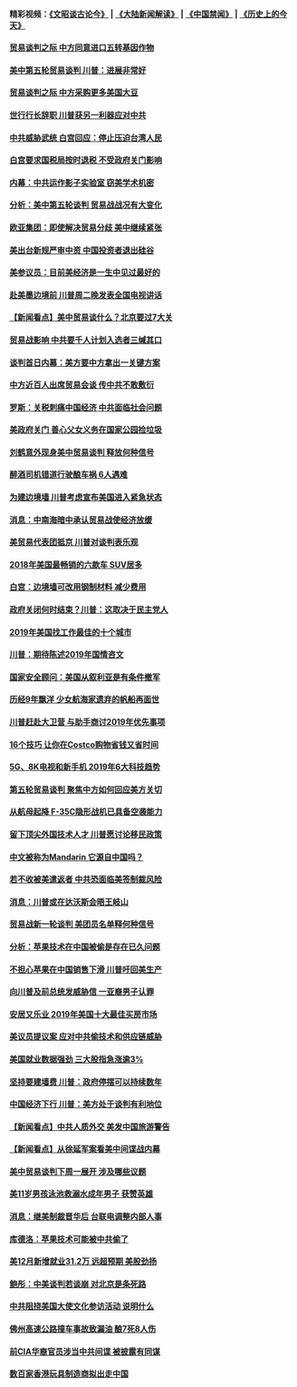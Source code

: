 #### 精彩视频：[《文昭谈古论今》](https://github.com/gfw-breaker/wenzhao/blob/master/README.md?t=01081830) | [《大陆新闻解读》](https://github.com/gfw-breaker/ntdtv-comedy/blob/master/README.md?t=01081830) | [《中国禁闻》](https://github.com/gfw-breaker/ntdtv-news/blob/master/README.md?t=01081830) | [《历史上的今天》](https://github.com/gfw-breaker/today-in-history/blob/master/README.md?t=01081830) 

#### [贸易谈判之际 中方同意进口五转基因作物](../pages/nsc412/n10961808.md?t=01081830) 

#### [美中第五轮贸易谈判 川普：进展非常好](../pages/nsc412/n10961683.md?t=01081830) 

#### [贸易谈判之际 中方采购更多美国大豆](../pages/nsc412/n10961107.md?t=01081830) 

#### [世行行长辞职 川普获另一利器应对中共](../pages/nsc412/n10961551.md?t=01081830) 

#### [中共威胁武统 白宫回应：停止压迫台湾人民](../pages/nsc412/n10961171.md?t=01081830) 

#### [白宫要求国税局按时退税 不受政府关门影响](../pages/nsc412/n10960626.md?t=01081830) 

#### [内幕：中共运作影子实验室 窃美学术机密](../pages/nsc412/n10960558.md?t=01081830) 

#### [分析：美中第五轮谈判 贸易战战况有大变化](../pages/nsc412/n10960121.md?t=01081830) 

#### [欧亚集团：即使解决贸易分歧 美中继续紧张](../pages/nsc412/n10960173.md?t=01081830) 

#### [美出台新规严审中资 中国投资者退出硅谷](../pages/nsc412/n10960181.md?t=01081830) 

#### [美参议员：目前美经济是一生中见过最好的](../pages/nsc412/n10960085.md?t=01081830) 

#### [赴美墨边境前 川普周二晚发表全国电视讲话](../pages/nsc412/n10960029.md?t=01081830) 

#### [【新闻看点】美中贸易谈什么？北京要过7大关](../pages/nsc412/n10959840.md?t=01081830) 

#### [贸易战影响 中共要千人计划入选者三缄其口](../pages/nsc412/n10959988.md?t=01081830) 

#### [谈判首日内幕：美方要中方拿出一关键方案](../pages/nsc412/n10959854.md?t=01081830) 

#### [中方近百人出席贸易会谈 传中共不敢敷衍](../pages/nsc412/n10959798.md?t=01081830) 

#### [罗斯：关税刺痛中国经济 中共面临社会问题](../pages/nsc412/n10959690.md?t=01081830) 

#### [美政府关门 善心父女义务在国家公园捡垃圾](../pages/nsc412/n10959577.md?t=01081830) 

#### [刘鹤意外现身美中贸易谈判 释放何种信号](../pages/nsc412/n10959526.md?t=01081830) 

#### [醉酒司机错道行驶酿车祸 6人遇难](../pages/nsc412/n10959370.md?t=01081830) 

#### [为建边境墙 川普考虑宣布美国进入紧急状态](../pages/nsc412/n10958507.md?t=01081830) 

#### [消息：中南海暗中承认贸易战使经济放缓](../pages/nsc412/n10958245.md?t=01081830) 

#### [美贸易代表团抵京 川普对谈判表乐观](../pages/nsc412/n10957808.md?t=01081830) 

#### [2018年美国最畅销的六款车 SUV居多](../pages/nsc412/n10953937.md?t=01081830) 

#### [白宫：边境墙可改用钢制材料 减少费用](../pages/nsc412/n10957898.md?t=01081830) 

#### [政府关闭何时结束？川普：这取决于民主党人](../pages/nsc412/n10957915.md?t=01081830) 

#### [2019年美国找工作最佳的十个城市](../pages/nsc412/n10956523.md?t=01081830) 

#### [川普：期待陈述2019年国情咨文](../pages/nsc412/n10957830.md?t=01081830) 

#### [国家安全顾问：美国从叙利亚是有条件撤军](../pages/nsc412/n10957696.md?t=01081830) 

#### [历经9年飘洋 少女航海家遗弃的帆船再面世](../pages/nsc412/n10957460.md?t=01081830) 

#### [川普赶赴大卫营 与助手商讨2019年优先事项](../pages/nsc412/n10957376.md?t=01081830) 

#### [16个技巧 让你在Costco购物省钱又省时间](../pages/nsc412/n10955689.md?t=01081830) 

#### [5G、8K电视和新手机 2019年6大科技趋势](../pages/nsc412/n10955708.md?t=01081830) 

#### [第五轮贸易谈判 聚焦中方如何回应美方关切](../pages/nsc412/n10956081.md?t=01081830) 

#### [从航母起降 F-35C隐形战机已具备空袭能力](../pages/nsc412/n10952444.md?t=01081830) 

#### [留下顶尖外国技术人才 川普愿讨论移民政策](../pages/nsc412/n10956102.md?t=01081830) 

#### [中文被称为Mandarin 它源自中国吗？](../pages/nsc412/n10956208.md?t=01081830) 

#### [若不收被美遣返者 中共恐面临美签制裁风险](../pages/nsc412/n10956098.md?t=01081830) 

#### [消息：川普或在达沃斯会晤王岐山](../pages/nsc412/n10955960.md?t=01081830) 

#### [贸易战新一轮谈判 美团员名单释何种信号](../pages/nsc412/n10955951.md?t=01081830) 

#### [分析：苹果技术在中国被偷是存在已久问题](../pages/nsc412/n10955741.md?t=01081830) 

#### [不担心苹果在中国销售下滑 川普吁回美生产](../pages/nsc412/n10955732.md?t=01081830) 

#### [向川普及前总统发威胁信 一亚裔男子认罪](../pages/nsc412/n10955585.md?t=01081830) 

#### [安居又乐业  2019年美国十大最佳买房市场](../pages/nsc412/n10954536.md?t=01081830) 

#### [美议员提议案 应对中共偷技术和供应链威胁](../pages/nsc412/n10954406.md?t=01081830) 

#### [美国就业数据强劲 三大股指急涨逾3%](../pages/nsc412/n10954508.md?t=01081830) 

#### [坚持要建墙费 川普：政府停摆可以持续数年](../pages/nsc412/n10954407.md?t=01081830) 

#### [中国经济下行 川普：美方处于谈判有利地位](../pages/nsc412/n10954366.md?t=01081830) 

#### [【新闻看点】中共人质外交 美发中国旅游警告](../pages/nsc412/n10954034.md?t=01081830) 

#### [【新闻看点】从徐延军案看美中间谍战内幕](../pages/nsc412/n10953966.md?t=01081830) 

#### [美中贸易谈判下周一展开 涉及哪些议题](../pages/nsc412/n10954176.md?t=01081830) 

#### [美11岁男孩泳池救溺水成年男子 获赞英雄](../pages/nsc412/n10954158.md?t=01081830) 

#### [消息：继美制裁晋华后 台联电调整内部人事](../pages/nsc412/n10953969.md?t=01081830) 

#### [库德洛：苹果技术可能被中共偷了](../pages/nsc412/n10953981.md?t=01081830) 

#### [美12月新增就业31.2万 远超预期 美股劲扬](../pages/nsc412/n10953907.md?t=01081830) 

#### [鲍彤：中美谈判若谈崩 对北京是条死路](../pages/nsc412/n10953737.md?t=01081830) 

#### [中共阻挠美国大使文化参访活动 说明什么](../pages/nsc412/n10951984.md?t=01081830) 

#### [佛州高速公路撞车事故致漏油 酿7死8人伤](../pages/nsc412/n10953081.md?t=01081830) 

#### [前CIA华裔官员涉当中共间谍 被披露有同谋](../pages/nsc412/n10951790.md?t=01081830) 

#### [数百家香港玩具制造商拟出走中国](../pages/nsc412/n10952124.md?t=01081830) 

